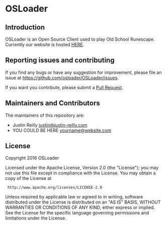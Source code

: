 # OSLoader

## Introduction

OSLoader is an Open Source Client used to play Old School Runescape. Currently our website is hosted [HERE](https://osloader.github.io).

## Reporting issues and contributing

If you find any bugs or have any suggestion for improvement, please
file an issue at https://github.com/osloader/OSLoader/issues.

If you want you contribute, please submit a [Pull
Request](https://github.com/osloader/OSLoader/pulls). 

## Maintainers and Contributors

The maintainers of this repository are:

* Justin Reilly <justin@justin-reilly.com>
* YOU COULD BE HERE <yourname@website.com>

## License

   Copyright 2016 OSLoader

   Licensed under the Apache License, Version 2.0 (the "License");
   you may not use this file except in compliance with the License.
   You may obtain a copy of the License at

     http://www.apache.org/licenses/LICENSE-2.0

   Unless required by applicable law or agreed to in writing, software
   distributed under the License is distributed on an "AS IS" BASIS,
   WITHOUT WARRANTIES OR CONDITIONS OF ANY KIND, either express or implied.
   See the License for the specific language governing permissions and
   limitations under the License.

